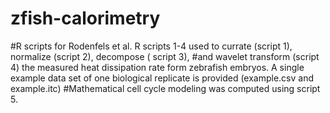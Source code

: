 # zfish-calorimetry
#R scripts for Rodenfels et al. R scripts 1-4 used to currate (script 1), normalize (script 2), decompose ( script 3), 
#and wavelet transform (script 4) the measured heat dissipation rate form zebrafish embryos. A single example data set of one
biological replicate is provided (example.csv and example.itc)
#Mathematical cell cycle modeling was computed using script 5.
